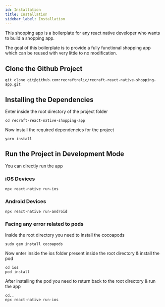 ```yaml
---
id: Installation
title: Installation
sidebar_label: Installation
---
```


This shopping app is a boilerplate for any react native developer who wants to build a shopping app. 

The goal of this boilerplate is to provide a fully functional shopping app which can be reused with very little to no modification.

## Clone the Github Project

```
git clone git@github.com:recraftrelic/recraft-react-native-shopping-app.git
```

## Installing the Dependencies

Enter inside the root directory of the project folder 
```
cd recraft-react-native-shopping-app
```

Now install the required dependencies for the project 
```
yarn install
```

## Run the Project in Development Mode

You can directly run the app

### iOS Devices
```
npx react-native run-ios
```

### Android Devices
```
npx react-native run-android
```

### Facing any error related to pods

Inside the root directory you need to install the cocoapods
```
sudo gem install cocoapods
```

Now enter inside the ios folder present inside the root directory & install the pod
```
cd ios
pod install
```

After installing the pod you need to return back to the root directory & run the app
```
cd.. 
npx react-native run-ios
```
